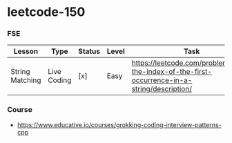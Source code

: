 # leetcode-150

### FSE
| Lesson | Type | Status | Level | Task |
|--------|------| -------|-------|------|
|String Matching| Live Coding | [x] | Easy | https://leetcode.com/problems/find-the-index-of-the-first-occurrence-in-a-string/description/ |
### Course
* https://www.educative.io/courses/grokking-coding-interview-patterns-cpp